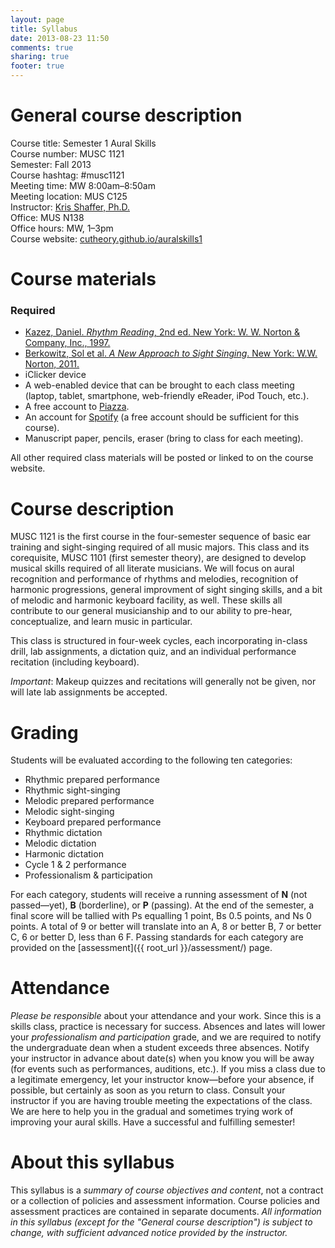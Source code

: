 ```yaml
---
layout: page
title: Syllabus
date: 2013-08-23 11:50
comments: true
sharing: true
footer: true
---
```


# General course description #

Course title: Semester 1 Aural Skills  
Course number: MUSC 1121  
Semester: Fall 2013  
Course hashtag: #musc1121  
Meeting time: MW 8:00am–8:50am  
Meeting location: MUS C125  
Instructor: [Kris Shaffer, Ph.D.](http://twitter.com/krisshaffer)  
Office: MUS N138  
Office hours: MW, 1–3pm  
Course website: [cutheory.github.io/auralskills1](http://cutheory.github.io/auralskills1/)  

# Course materials #

### Required ###

- [Kazez, Daniel. *Rhythm Reading*, 2nd ed. New York: W. W. Norton & Company, Inc., 1997.](http://openlibrary.org/books/OL22213819M/Rhythm_reading)  
- [Berkowitz, Sol et al. *A New Approach to Sight Singing*. New York: W.W. Norton, 2011.](http://openlibrary.org/works/OL16010686W/A_new_approach_to_sight_singing)  
- iClicker device  
- A web-enabled device that can be brought to each class meeting (laptop, tablet, smartphone, web-friendly eReader, iPod Touch, etc.).  
- A free account to [Piazza](http://www.piazza.com).  
- An account for [Spotify](http://www.spotify.com) (a free account should be sufficient for this course).  
- Manuscript paper, pencils, eraser (bring to class for each meeting).

All other required class materials will be posted or linked to on the course website.

# Course description #

MUSC 1121 is the first course in the four-semester sequence of basic ear training and sight-singing required of all music majors. This class and its corequisite, MUSC 1101 (first semester theory), are designed to develop musical skills required of all literate musicians. We will focus on aural recognition and performance of rhythms and melodies, recognition of harmonic progressions, general improvment of sight singing skills, and a bit of melodic and harmonic keyboard facility, as well. These skills all contribute to our general musicianship and to our ability to pre-hear, conceptualize, and learn music in particular.

This class is structured in four-week cycles, each incorporating in-class drill, lab assignments, a dictation quiz, and an individual performance recitation (including keyboard).

*Important*: Makeup quizzes and recitations will generally not be given, nor will late lab assignments be accepted.

# Grading #

Students will be evaluated according to the following ten categories:

- Rhythmic prepared performance  
- Rhythmic sight-singing  
- Melodic prepared performance  
- Melodic sight-singing  
- Keyboard prepared performance  
- Rhythmic dictation  
- Melodic dictation  
- Harmonic dictation  
- Cycle 1 & 2 performance  
- Professionalism & participation

For each category, students will receive a running assessment of **N** (not passed—yet), **B** (borderline), or **P** (passing). At the end of the semester, a final score will be tallied with Ps equalling 1 point, Bs 0.5 points, and Ns 0 points. A total of 9 or better will translate into an A, 8 or better B, 7 or better C, 6 or better D, less than 6 F. Passing standards for each category are provided on the [assessment]({{ root_url }}/assessment/) page.

# Attendance #

*Please be responsible* about your attendance and your work. Since this is a skills class, practice is necessary for success. Absences and lates will lower your *professionalism and participation* grade, and we are required to notify the undergraduate dean when a student exceeds three absences. Notify your instructor in advance about date(s) when you know you will be away (for events such as performances, auditions, etc.). If you miss a class due to a legitimate emergency, let your instructor know—before your absence, if possible, but certainly as soon as you return to class. Consult your instructor if you are having trouble meeting the expectations of the class. We are here to help you in the gradual and sometimes trying work of improving your aural skills. Have a successful and fulfilling semester!

# About this syllabus #

This syllabus is a *summary of course objectives and content*, not a contract or a collection of policies and assessment information. Course policies and assessment practices are contained in separate documents. *All information in this syllabus (except for the "General course description") is subject to change, with sufficient advanced notice provided by the instructor.*
